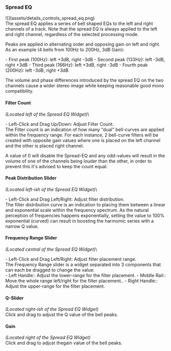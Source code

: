 <h3 class="txt-blue">Spread EQ</h2>
<div class="image">
![](assets/details_controls_spread_eq.png)
</div>
</div>
The spread EQ applies a series of bell shaped EQs to the left and right channels of a track. Note that the spread EQ is always applied to the left and right channel, regardless of the selected processing mode.


Peaks are applied in alternating order and opposing gain on left and right.
As an example (4 bells from 100Hz to 200Hz, 3dB Gain):
<div class="block bg-dark-1">
- <span class="txt-purple">First peak (100Hz)</span>: left +3dB, right -3dB
- <span class="txt-purple">Second peak (133Hz)</span>: left -3dB, right +3dB
- <span class="txt-purple">Third peak (166Hz)</span>: left +3dB, right -3dB
- <span class="txt-purple">Fourth peak (200Hz)</span>: left -3dB, right +3dB
</div>

The volume and phase differences introduced by the spread EQ on the two channels cause a wider stereo image while keeping reasonable good mono compatibility.
<br/>

#### Filter Count
<span class="location">*(Located left of the Spread EQ Widget)*</span>\
<div class="block controls bg-dark-2">
- <span class="item">Left-Click and Drag Up/Down:</span> Adjust Filter Count.
</div>
The Filter count is an indication of how many "dual" bell-curves are applied within the frequency range.
For each instance, 2 bell-curve filters will be created with opposite gain values where one is placed on 
the left channel and the other is placed right channel.

A value of 0 will disable the Spread-EQ and any odd-values will result in the volume of one of the channels
being louder than the other, in order to prevent this it's advised to keep the count equal.
<div class="pb"></div>

#### Peak Distribution Slider
<span class="location">*(Located left-ish of the Spread EQ Widget)*</span>\
<div class="block controls bg-dark-2">
- <span class="item">Left-Click and Drag Left/Right:</span> Adjust filter distribution.
</div>
The filter distribution curve is an indication to placing them between a linear and exponential
scale within the frequency spectrum. As the natural perception of frequencies happens exponentially,
setting the value to 100% exponential (curved) can result in boosting the harmomic series with a narrow Q value.
<span class="spacer"/>

#### Frequency Range Slider
<span class="location">*(Located central of the Spread EQ Widget)*</span>\
<div class="block controls bg-dark-2">
- <span class="item">Left-Click and Drag Left/Right:</span> Adjust filter placement range.
</div>
The Frequency Range slider is a widget separated into 3 components that can each be dragged to
change the value:
<div class="block bg-dark-1">
- <span class="txt-purple">Left Handle:</span>: Adjust the lower-range for the filter placement.
- <span class="txt-purple">Middle Rail:</span>: Move the whole range left/right for the filter placement..
- <span class="txt-purple">Right Handle:</span>: Adjust the upper-range for the filter placement.
</div>
<span class="spacer"/>

#### Q-Slider
<span class="location">*(Located right-ish of the Spread EQ Widget)*</span>\
Click and drag to adjust the Q value of the bell peaks.
<span class="spacer"/>

#### Gain
<span class="location">*(Located right of the Spread EQ Widget)*</span>\
Click and drag to adjust thegain value of the bell peaks.
<div class="pb"></div>